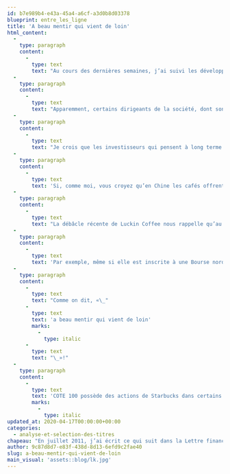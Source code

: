```yaml
---
id: b7e989b4-e43a-45a4-a6cf-a3d0b8d03378
blueprint: entre_les_ligne
title: 'A beau mentir qui vient de loin'
html_content:
  -
    type: paragraph
    content:
      -
        type: text
        text: "Au cours des dernières semaines, j’ai suivi les développements d’une société chinoise qui m’a curieusement rappelé le cas de Sino-Forest. En effet, vous aurez peut-être entendu parler de la société chinoise Luckin Coffee («\_LK\_»), un concurrent chinois de Starbucks, dont le titre s’est récemment effondré en Bourse. Un peu à l’instar de Sino-Forest en 2011, le titre de Luckin s’est effondré de plus de 75\_%, le 2 avril dernier."
  -
    type: paragraph
    content:
      -
        type: text
        text: "Apparemment, certains dirigeants de la société, dont son président (COO), auraient gonflé les revenus de près de 40\_% depuis le deuxième trimestre de l’an dernier. Il est d’ailleurs intéressant de noter que la fraude alléguée de Luckin avait au préalable été pointée du doigt par la firme spécialisée dans la vente à découvert, Muddy Waters, celle-là même qui avait mis au jour la fraude entourant Sino-Forest."
  -
    type: paragraph
    content:
      -
        type: text
        text: "Je crois que les investisseurs qui pensent à long terme devraient tenter de profiter de la croissance future de pays émergents tels que la Chine. En même temps, je crois qu’investir directement dans ces pays est particulièrement dangereux. Je suis d’avis que le meilleur moyen de participer à la croissance économique de ces pays est d’y aller de façon indirecte\_: par le biais de multinationales nord-américaines qui ont des activités dans ces pays."
  -
    type: paragraph
    content:
      -
        type: text
        text: 'Si, comme moi, vous croyez qu’en Chine les cafés offrent un fort potentiel pour les nombreuses prochaines années, il est bien moins risqué de le faire par le biais de Starbucks que par Luckin, même si le potentiel de croissance de Starbucks en Chine est dilué par sa présence dans de nombreux autres pays à travers le monde. C’est le choix que nous avons fait en 2019 en acquérant des actions de Starbucks dans nos portefeuilles sous gestion.'
  -
    type: paragraph
    content:
      -
        type: text
        text: "La débâcle récente de Luckin Coffee nous rappelle qu’au moment d’investir, l’attrait d’une «\_belle histoire\_» ne peut se substituer à une analyse fondamentale et qualitative rigoureuse. En effet, parmi les risques d’investir à l’international, il faut tenir compte non seulement des risques de change et géopolitiques élevés, mais aussi de ceux liés à des standards de conformité, de vérification et de transparence bien moins élevés qu’en Amérique du Nord."
  -
    type: paragraph
    content:
      -
        type: text
        text: 'Par exemple, même si elle est inscrite à une Bourse nord-américaine, une société étrangère qui exerce ses activités dans une lointaine juridiction n’est pas nécessairement assujettie aux mêmes exigences réglementaires que les sociétés nord-américaines. Nous favorisons les sociétés qui publient un rapport annuel de forme 10K qui impose la divulgation de certains éléments clés.'
  -
    type: paragraph
    content:
      -
        type: text
        text: "Comme on dit, «\_"
      -
        type: text
        text: 'a beau mentir qui vient de loin'
        marks:
          -
            type: italic
      -
        type: text
        text: "\_»!"
  -
    type: paragraph
    content:
      -
        type: text
        text: 'COTE 100 possède des actions de Starbucks dans certains de ses portefeuilles sous gestion.'
        marks:
          -
            type: italic
updated_at: 2020-04-17T00:00:00+00:00
categories:
  - analyse-et-selection-des-titres
chapeau: "En juillet 2011, j’ai écrit ce qui suit dans la Lettre financière COTE 100\_: «\_Sino-Forest, la plus importante société dans le secteur des pâtes et papiers au Canada, a fait les manchettes après qu’un analyste de Hong-Kong ait publié un rapport alléguant que la société a commis plusieurs irrégularités comptables, notamment en surévaluant la valeur de ses terres à bois de même qu’en réalisant des transactions entre ses filiales pour mousser ses ventes. L’avenir nous dira si l’analyste avait raison de s’inquiéter, mais les actionnaires n’ont pas attendu le rapport indépendant commandé par le conseil d’administration de la société, car le titre a chuté de plus 80 % par rapport à son sommet des 52 dernières semaines atteint en février dernier… Même si aucun investisseur n’est à l’abri des fraudes, ces derniers événements nous rappellent trop bien que la Chine est loin des standards nord-américains en matière de conformité, de vérification et de transparence. »"
author: 9c87d8d7-e83f-438d-8d13-6efd9c2fae40
slug: a-beau-mentir-qui-vient-de-loin
main_visual: 'assets::blog/lk.jpg'
---
```

